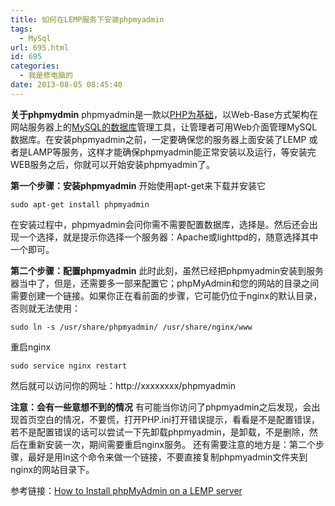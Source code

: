 ```yaml
---
title: 如何在LEMP服务下安装phpmyadmin
tags:
  - MySql
url: 695.html
id: 695
categories:
  - 我是修电脑的
date: 2013-08-05 08:45:40
---
```


**关于phpmydmin** phpmyadmin是一款以[PHP为基础](http://zh.wikipedia.org/wiki/PHP "PHP")，以Web-Base方式架构在网站服务器上的[MySQL的数据库](http://zh.wikipedia.org/wiki/MySQL "MySQL")管理工具，让管理者可用Web介面管理MySQL数据库。在安装phpmyadmin之前，一定要确保您的服务器上面安装了LEMP 或者是LAMP等服务，这样才能确保phpmyadmin能正常安装以及运行，等安装完WEB服务之后，你就可以开始安装phpmyadmin了。 

**第一个步骤：安装phpmyadmin** 开始使用apt-get来下载并安装它
```
sudo apt-get install phpmyadmin
```
在安装过程中，phpmyadmin会问你需不需要配置数据库，选择是。然后还会出现一个选择，就是提示你选择一个服务器：Apache或lighttpd的，随意选择其中一个即可。 

**第二个步骤：配置phpmyadmin** 此时此刻，虽然已经把phpmyadmin安装到服务器当中了，但是，还需要多一部来配置它；phpMyAdmin和您的网站的目录之间需要创建一个链接。如果你正在看前面的步骤，它可能仍位于nginx的默认目录，否则就无法使用：
```
sudo ln -s /usr/share/phpmyadmin/ /usr/share/nginx/www
```
重启nginx
```
sudo service nginx restart
```
然后就可以访问你的网址：http://xxxxxxxx/phpmyadmin 

**注意：会有一些意想不到的情况** 有可能当你访问了phpmyadmin之后发现，会出现首页空白的情况，不要慌，打开PHP.ini打开错误提示，看看是不是配置错误，若不是配置错误的话可以尝试一下先卸载phpmyadmin，是卸载，不是删除，然后在重新安装一次，期间需要重启nginx服务。 还有需要注意的地方是：第二个步骤，最好是用ln这个命令来做一个链接，不要直接复制phpmyadmin文件夹到nginx的网站目录下。 

参考链接：[How to Install phpMyAdmin on a LEMP server](https://www.digitalocean.com/community/articles/how-to-install-phpmyadmin-on-a-lemp-server/)
